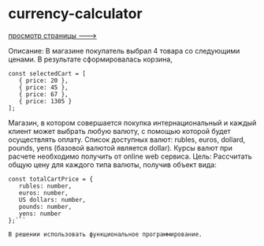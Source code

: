 # currency-calculator

[просмотр страницы --->](https://leannalight.github.io/currency-calculator/)

Описание:
В магазине покупатель выбрал 4 товара со следующими ценами.
В результате сформировалась корзина,
```
const selectedCart = [
   { price: 20 },
   { price: 45 },
   { price: 67 },
   { price: 1305 }
];
```
Магазин, в котором совершается покупка интернациональный и каждый клиент может выбрать любую валюту, с помощью которой будет осуществлять оплату.
Список доступных валют: rubles, euros, dollard, pounds, yens (базовой валютой является dollar).
Курсы валют при расчете необходимо получить от online web сервиса.
Цель:
Рассчитать общую цену для каждого типа валюты, получив объект вида:
```
const totalCartPrice = {
   rubles: number,
   euros: number,
   US dollars: number,
   pounds: number,
   yens: number
};```

В решении использовать функциональное программирование.
